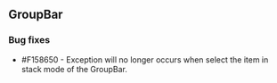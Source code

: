 ## GroupBar

### Bug fixes

* \#F158650 - Exception will no longer occurs when select the item in stack mode of the GroupBar.